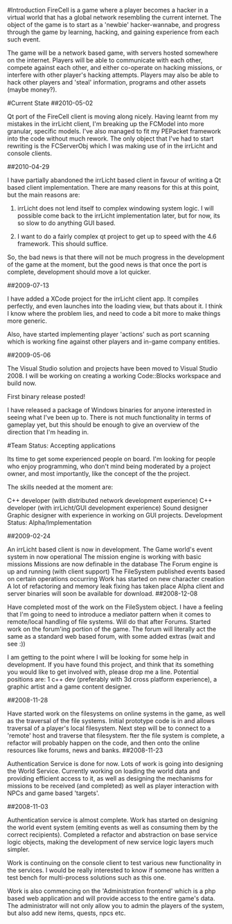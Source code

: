 #Introduction
FireCell is a game where a player becomes a hacker in a virtual world that has a global network resembling the current internet. The object of the game is to start as a 'newbie' hacker-wannabe, and progress through the game by learning, hacking, and gaining experience from each such event.

The game will be a network based game, with servers hosted somewhere on the internet. Players will be able to communicate with each other, compete against each other, and either co-operate on hacking missions, or interfere with other player's hacking attempts. Players may also be able to hack other players and 'steal' information, programs and other assets (maybe money?).

#Current State
##2010-05-02

Qt port of the FireCell client is moving along nicely. Having learnt from my mistakes in the irrLicht client, I'm breaking up the FCModel into more granular, specific models. I've also managed to fit my PEPacket framework into the code without much rework. The only object that I've had to start rewriting is the FCServerObj which I was making use of in the irrLicht and console clients.

##2010-04-29

I have partially abandoned the irrLicht based client in favour of writing a Qt based client implementation. There are many reasons for this at this point, but the main reasons are:

1. irrLicht does not lend itself to complex windowing system logic. I will possible come back to the irrLicht implementation later, but for now, its so slow to do anything GUI based.

2. I want to do a fairly complex qt project to get up to speed with the 4.6 framework. This should suffice.

So, the bad news is that there will not be much progress in the development of the game at the moment, but the good news is that once the port is complete, development should move a lot quicker.

##2009-07-13

I have added a XCode project for the irrLicht client app. It compiles perfectly, and even launches into the loading view, but thats about it. I think I know where the problem lies, and need to code a bit more to make things more generic.

Also, have started implementing player 'actions' such as port scanning which is working fine against other players and in-game company entities.

##2009-05-06

The Visual Studio solution and projects have been moved to Visual Studio 2008. I will be working on creating a working Code::Blocks workspace and build now.

First binary release posted!

I have released a package of Windows binaries for anyone interested in seeing what I've been up to. There is not much functionality in terms of gameplay yet, but this should be enough to give an overview of the direction that I'm heading in.

#Team Status: Accepting applications

Its time to get some experienced people on board. I'm looking for people who enjoy programming, who don't mind being moderated by a project owner, and most importantly, like the concept of the the project.

The skills needed at the moment are:

C++ developer (with distributed network development experience)
C++ developer (with irrLicht/GUI development experience)
Sound designer
Graphic designer with experience in working on GUI projects.
Development Status: Alpha/Implementation

##2009-02-24

An irrLicht based client is now in development.
The Game world's event system in now operational
The mission engine is working with basic missions
Missions are now definable in the database
The Forum engine is up and running (with client support)
The FileSystem published events based on certain operations occurring
Work has started on new character creation
A lot of refactoring and memory leak fixing has taken place
Alpha client and server binaries will soon be available for download.
##2008-12-08

Have completed most of the work on the FileSystem object. I have a feeling that I'm going to need to introduce a mediator pattern when it comes to remote/local handling of file systems. Will do that after Forums. Started work on the forum'ing portion of the game. The forum will literally act the same as a standard web based forum, with some added extras (wait and see :))

I am getting to the point where I will be looking for some help in development. If you have found this project, and think that its something you would like to get involved with, please drop me a line. Potential positions are: 1 c++ dev (preferably with 3d cross platform experience), a graphic artist and a game content designer.

##2008-11-28

Have started work on the filesystems on online systems in the game, as well as the traversal of the file systems.
Initial prototype code is in and allows traversal of a player's local filesystem. Next step will be to connect to a 'remote' host and traverse that filesystem.
fter the file system is complete, a refactor will probably happen on the code, and then onto the online resources like forums, news and banks.
##2008-11-23

Authentication Service is done for now. Lots of work is going into designing the World Service. Currently working on loading the world data and providing efficient access to it, as well as designing the mechanisms for missions to be received (and completed) as well as player interaction with NPCs and game based 'targets'.

##2008-11-03

Authentication service is almost complete. Work has started on designing the world event system (emiting events as well as consuming them by the correct recipients). Completed a refactor and abstraction on base service logic objects, making the development of new service logic layers much simpler.

Work is continuing on the console client to test various new functionality in the services. I would be really interested to know if someone has written a test bench for multi-process solutions such as this one.

Work is also commencing on the 'Administration frontend' which is a php based web application and will provide access to the entire game's data. The administrator will not only allow you to admin the players of the system, but also add new items, quests, npcs etc.
